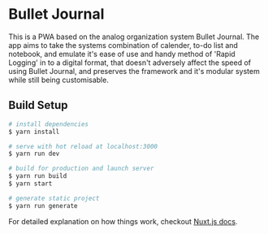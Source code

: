 # Bullet Journal

This is a PWA based on the analog organization system Bullet Journal. The
app aims to take the systems combination of calender, to-do list and notebook,
and emulate it's ease of use and handy method of 'Rapid Logging' in to a digital
format, that doesn't adversely affect the speed of using Bullet Journal, and
preserves the framework and it's modular system while still being customisable.

## Build Setup

``` bash
# install dependencies
$ yarn install

# serve with hot reload at localhost:3000
$ yarn run dev

# build for production and launch server
$ yarn run build
$ yarn start

# generate static project
$ yarn run generate
```

For detailed explanation on how things work, checkout [Nuxt.js docs](https://nuxtjs.org).
